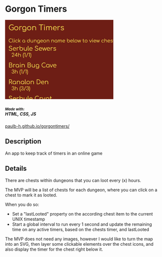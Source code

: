 <h1>Gorgon Timers</h1>

<img src="https://raw.githubusercontent.com/PaulB-H/gorgontimers/main/readme_img.PNG" alt="" />

<h5><small>Made with:</small><br /> HTML, CSS, JS</h5>

<a href="https://paulb-h.github.io/gorgontimers/" target="_blank">paulb-h.github.io/gorgontimers/</a>

<h2>Description</h2>
<p>An app to keep track of timers in an online game</p>

<h2>Details</h2>
<p>There are chests within dungeons that you can loot every (x) hours.</p>

<p>The MVP will be a list of chests for each dungeon, where you can click on a chest to mark it as looted.</p>
<p>When you do so:</p>
<ul>
	<li>Set a "lastLooted" property on the according chest item to the current UNIX timestamp</li>
    <li>Start a global interval to run every 1 second and update the remaining time on any active timers, based on the chests timer, and lastLooted</li>
</ul>
<p>The MVP does not need any images, however I would like to turn the map into an SVG, then layer some clickable elements over the chest icons, and also display the timer for the chest right below it.</p>
